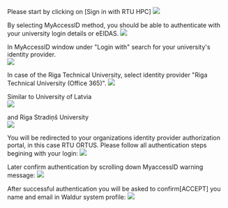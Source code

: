 Please start by clicking on [Sign in with RTU HPC]
![](images/waldur-login.png)
  
By selecting MyAccessID method, you should be able to authenticate with your university login details or eEIDAS.
![](images/waldur-keycloak1.png)
  
In MyAccessID window under "Login with" search for your university's identity provider.  
![](images/waldur-myaccessid0.png)
  
In case of the Riga Technical University, select identity provider "Riga Technical University (Office 365)".
![](images/waldur-myaccessid1.png)

Similar to University of Latvia  
![](images/waldur-myaccessid1-2.png)

and Riga Stradiņš University  
![](images/waldur-myaccessid1-1.png)

You will be redirected to your organizations identity provider authorization portal, in this case RTU ORTUS.  Please follow all authentication steps begining with your login:
![](images/waldur-keycloak2.png)
  
Later confirm authentication by scrolling down MyaccessID warning message:
![](images/waldur-keycloak2.png)
  
After successful authentication you will be asked to confirm[ACCEPT] you name and email in Waldur system profile:
![](images/waldur-project.png)
